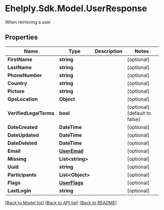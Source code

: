 # Ehelply.Sdk.Model.UserResponse
When retrieving a user

## Properties

Name | Type | Description | Notes
------------ | ------------- | ------------- | -------------
**FirstName** | **string** |  | [optional] 
**LastName** | **string** |  | [optional] 
**PhoneNumber** | **string** |  | [optional] 
**Country** | **string** |  | [optional] 
**Picture** | **string** |  | [optional] 
**GpsLocation** | **Object** |  | [optional] 
**VerifiedLegalTerms** | **bool** |  | [optional] [default to false]
**DateCreated** | **DateTime** |  | [optional] 
**DateUpdated** | **DateTime** |  | [optional] 
**DateDeleted** | **DateTime** |  | [optional] 
**Email** | [**UserEmail**](UserEmail.md) |  | [optional] 
**Missing** | **List&lt;string&gt;** |  | [optional] 
**Uuid** | **string** |  | [optional] 
**Participants** | **List&lt;Object&gt;** |  | [optional] 
**Flags** | [**UserFlags**](UserFlags.md) |  | [optional] 
**LastLogin** | **string** |  | [optional] 

[[Back to Model list]](../README.md#documentation-for-models) [[Back to API list]](../README.md#documentation-for-api-endpoints) [[Back to README]](../README.md)

